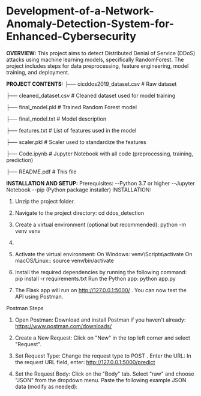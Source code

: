# Development-of-a-Network-Anomaly-Detection-System-for-Enhanced-Cybersecurity
**OVERVIEW:** This project aims to detect Distributed Denial of Service (DDoS) attacks using machine learning models, specifically RandomForest. The project includes steps for data preprocessing, feature engineering, model training, and deployment.

**PROJECT CONTENTS:**
├── cicddos2019_dataset.csv # Raw dataset

├── cleaned_dataset.csv # Cleaned dataset used for model training

├── final_model.pkl # Trained Random Forest model

├── final_model.txt # Model description

├── features.txt # List of features used in the model

├── scaler.pkl # Scaler used to standardize the features

├── Code.ipynb # Jupyter Notebook with all code (preprocessing,
training, prediction)

├── README.pdf # This file

**INSTALLATION AND SETUP:**
Prerequisites:
--Python 3.7 or higher
--Jupyter Notebook
--pip (Python package installer)
INSTALLATION:
1. Unzip the project folder.
2. Navigate to the project directory:
cd ddos_detection
3. Create a virtual environment (optional but recommended):
   python -m venv venv
6. 
4. Activate the virtual environment:
On Windows:
venv\Scripts\activate
On macOS/Linux::
source venv/bin/activate

6. Install the required dependencies by running the following command:
pip install -r requirements.txt
Run the Python app:
python app.py

7. The Flask app will run on http://127.0.0.1:5000/ . You can now test the API using
Postman.

Postman Steps
1. Open Postman:
Download and install Postman if you haven't already:
https://www.postman.com/downloads/

3. Create a New Request:
Click on "New" in the top left corner and select "Request".

4. Set Request Type:
Change the request type to POST .
Enter the URL:
In the request URL field, enter: http://127.0.0.1:5000/predict

5. Set the Request Body:
Click on the "Body" tab.
Select "raw" and choose "JSON" from the dropdown menu.
Paste the following example JSON data (modify as needed):
